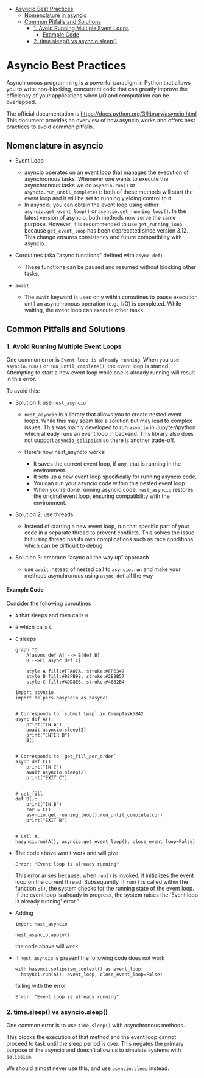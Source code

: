 

<!-- toc -->

- [Asyncio Best Practices](#asyncio-best-practices)
  * [Nomenclature in asyncio](#nomenclature-in-asyncio)
  * [Common Pitfalls and Solutions](#common-pitfalls-and-solutions)
    + [1. Avoid Running Multiple Event Loops](#1-avoid-running-multiple-event-loops)
      - [Example Code](#example-code)
    + [2. time.sleep() vs asyncio.sleep()](#2-timesleep-vs-asynciosleep)

<!-- tocstop -->

# Asyncio Best Practices

Asynchronous programming is a powerful paradigm in Python that allows you to
write non-blocking, concurrent code that can greatly improve the efficiency of
your applications when I/O and computation can be overlapped.

The official documentation is https://docs.python.org/3/library/asyncio.html
This document provides an overview of how asyncio works and offers best
practices to avoid common pitfalls.

## Nomenclature in asyncio

- Event Loop

  - asyncio operates on an event loop that manages the execution of asynchronous
    tasks. Whenever one wants to execute the asynchronous tasks we do
    `asyncio.run()` or `asyncio.run_until_complete()`: both of these methods
    will start the event loop and it will be set to running yielding control to
    it.
  - In asyncio, you can obtain the event loop using either
    `asyncio.get_event_loop()` or `asyncio.get_running_loop()`. In the latest
    version of asyncio, both methods now serve the same purpose. However, it is
    recommended to use `get_running_loop` because `get_event_loop` has been
    deprecated since version 3.12. This change ensures consistency and future
    compatibility with asyncio.

- Coroutines (aka "async functions" defined with `async def`)

  - These functions can be paused and resumed without blocking other tasks.

- `await`
  - The `await` keyword is used only within coroutines to pause execution until
    an asynchronous operation (e.g., I/O) is completed. While waiting, the event
    loop can execute other tasks.

## Common Pitfalls and Solutions

### 1. Avoid Running Multiple Event Loops

One common error is `Event loop is already running`. When you use
`asyncio.run()` or `run_until_complete()`, the event loop is started. Attempting
to start a new event loop while one is already running will result in this
error.

To avoid this:

- Solution 1: use `nest_asyncio`

  - `nest_asyncio` is a library that allows you to create nested event loops.
    While this may seem like a solution but may lead to complex issues. This was
    mainly developed to run `asyncio` in Jupyter/ipython which already runs an
    event loop in backend. This library also does not support
    `asyncio_solipsism` so there is another trade-off.

  - Here's how nest_asyncio works:
    - It saves the current event loop, if any, that is running in the
      environment.
    - It sets up a new event loop specifically for running asyncio code.
    - You can run your asyncio code within this nested event loop.
    - When you're done running asyncio code, `nest_asyncio` restores the
      original event loop, ensuring compatibility with the environment.

- Solution 2: use threads

  - Instead of starting a new event loop, run that specific part of your code in
    a separate thread to prevent conflicts. This solves the issue but using
    thread has its own complications such as race conditions which can be
    difficult to debug

- Solution 3: embrace "async all the way up" approach
  - use `await` instead of nested call to `asyncio.run` and make your methods
    asynchronous using `async def` all the way

#### Example Code

Consider the following coroutines

- `A` that sleeps and then calls `B`
- `B` which calls `C`
- `C` sleeps

  ```mermaid
  graph TD
      A[async def A] --> B[def B]
      B -->C[ async def C]

      style A fill:#FFA07A, stroke:#FF6347
      style B fill:#98FB98, stroke:#2E8B57
      style C fill:#ADD8E6, stroke:#4682B4
  ```

  ```
  import asyncio
  import helpers.hasyncio as hasynci


  # Corresponds to `submit twap` in CmampTask5842
  async def A():
      print("IN A")
      await asyncio.sleep(2)
      print("ENTER B")
      B()


  # Corresponds to `get_fill_per_order`
  async def C():
      print("IN C")
      await asyncio.sleep(2)
      print("EXIT C")


  # get_fill
  def B():
      print("IN B")
      cor = C()
      asyncio.get_running_loop().run_until_complete(cor)
      print("EXIT B")


  # Call A.
  hasynci.run(A(), asyncio.get_event_loop(), close_event_loop=False)
  ```

- The code above won't work and will give

  ```
  Error: "Event loop is already running"
  ```

  This error arises because, when `run()` is invoked, it initializes the event
  loop on the current thread. Subsequently, if `run()` is called within the
  function `B()`, the system checks for the running state of the event loop. If
  the event loop is already in progress, the system raises the 'Event loop is
  already running' error."

- Adding

  ```
  import nest_asyncio

  nest_asyncio.apply()
  ```

  the code above will work

- If `nest_asyncio` is present the following code does not work
  ```
  with hasynci.solipsism_context() as event_loop:
    hasynci.run(A(), event_loop, close_event_loop=False)
  ```
  failing with the error
  ```
  Error: "Event loop is already running"
  ```

### 2. time.sleep() vs asyncio.sleep()

One common error is to use `time.sleep()` with asynchronous methods.

This blocks the execution of that method and the event loop cannot proceed to
task until the sleep period is over. This negates the primary purpose of the
asyncio and doesn't allow us to simulate systems with `solipsism`.

We should almost never use this, and use `asyncio.sleep` instead.
